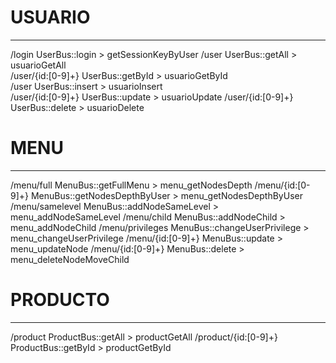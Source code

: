 # USUARIO 
----------------------------------------------------------------------------------------
/login               UserBus::login                 > getSessionKeyByUser
/user                UserBus::getAll                > usuarioGetAll  
/user/{id:[0-9]+}    UserBus::getById               > usuarioGetById  
/user                UserBus::insert                > usuarioInsert   
/user/{id:[0-9]+}    UserBus::update                > usuarioUpdate 
/user/{id:[0-9]+}    UserBus::delete                > usuarioDelete  

# MENU 
----------------------------------------------------------------------------------------
/menu/full           MenuBus::getFullMenu           >  menu_getNodesDepth 
/menu/{id:[0-9]+}    MenuBus::getNodesDepthByUser   >  menu_getNodesDepthByUser 
/menu/samelevel      MenuBus::addNodeSameLevel      >  menu_addNodeSameLevel 
/menu/child          MenuBus::addNodeChild          >  menu_addNodeChild 
/menu/privileges     MenuBus::changeUserPrivilege   >  menu_changeUserPrivilege 
/menu/{id:[0-9]+}    MenuBus::update                >  menu_updateNode 
/menu/{id:[0-9]+}    MenuBus::delete                >  menu_deleteNodeMoveChild 

# PRODUCTO 
----------------------------------------------------------------------------------------
/product             ProductBus::getAll             > productGetAll
/product/{id:[0-9]+} ProductBus::getById            > productGetById

